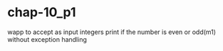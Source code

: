 # chap-10_p1
wapp to accept as input integers print if the number is even or odd(m1) without exception handling
